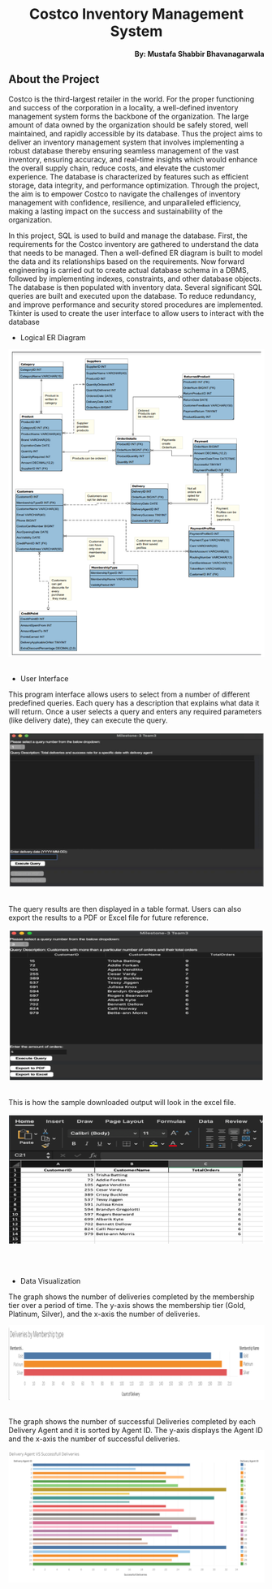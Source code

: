 <h1 align="center">Costco Inventory Management System</h1>

<p align="right"><b>By: Mustafa Shabbir Bhavanagarwala</b></p>

## About the Project
<p>Costco is the third-largest retailer in the world. For the proper functioning and success of 
the corporation in a locality, a well-defined inventory management system forms the 
backbone of the organization. The large amount of data owned by the organization should 
be safely stored, well maintained, and rapidly accessible by its database. Thus the project 
aims to deliver an inventory management system that involves implementing a robust 
database thereby ensuring seamless management of the vast inventory, ensuring 
accuracy, and real-time insights which would enhance the overall supply chain, reduce 
costs, and elevate the customer experience. The database is characterized by features 
such as efficient storage, data integrity, and performance optimization. Through the
project, the aim is to empower Costco to navigate the challenges of inventory 
management with confidence, resilience, and unparalleled efficiency, making a lasting 
impact on the success and sustainability of the organization.</p>
<p>In this project, SQL is used to build and manage the database. First, the requirements for 
the Costco inventory are gathered to understand the data that needs to be managed.
Then a well-defined ER diagram is built to model the data and its relationships based on 
the requirements. Now forward engineering is carried out to create actual database 
schema in a DBMS, followed by implementing indexes, constraints, and other database 
objects. The database is then populated with inventory data. Several significant SQL 
queries are built and executed upon the database. To reduce redundancy, and improve 
performance and security stored procedures are implemented. Tkinter is used to create 
the user interface to allow users to interact with the database</p>

<ul>
<li>Logical ER Diagram</li>
</ul>

![Entity Relationship Diagram](./images/ERDiagram.png)
<br>
<br>
<ul>
<li>User Interface</li>
</ul>

<p>This program interface allows users to select from a number of different predefined 
queries. Each query has a description that explains what data it will return. Once a user 
selects a query and enters any required parameters (like delivery date), they can execute 
the query.</p>

![UserInterface](./images/UserInterface.png)
<br>
<br>
<p>The query results are then displayed in a table format. Users can also export the results 
to a PDF or Excel file for future reference.</p>

![queryResults](./images/queryResults.png)
<br>
<br>
<p>This is how the sample downloaded output will look in the excel file.</p>

![sampleOutput](./images/sampleOutput.png)

<br>
<br>
<ul>
<li>Data Visualization</li>
</ul>

<p>The graph shows the number of deliveries completed by the membership tier over a period of time. The y-axis shows the membership tier (Gold, Platinum, Silver), and the x-axis the 
number of deliveries. </p>

![membership](./images/membership.png)
<br>
<br>
<p>The graph shows the number of successful Deliveries completed by each Delivery Agent 
and it is sorted by Agent ID. The y-axis displays the Agent ID and the x-axis the number 
of successful deliveries. </p>

![delivery](./images/delivery.png)

